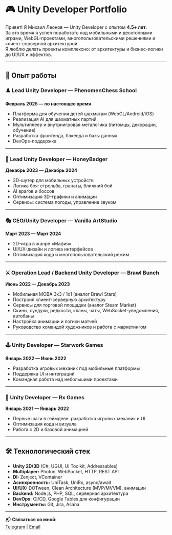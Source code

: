 # 🎮 Unity Developer Portfolio

Привет! Я Михаил Леонов — Unity Developer с опытом **4.5+ лет**.  
За это время я успел поработать над мобильными и десктопными играми, WebGL-проектами, многопользовательскими решениями и клиент-серверной архитектурой.  
Я люблю делать проекты комплексно: от архитектуры и бизнес-логики до UI/UX и эффектов.  

---

## 📂 Опыт работы

### ♟️ Lead Unity Developer — PhenomenChess School  
**Февраль 2025 — по настоящее время**  
- Платформа для обучения детей шахматам (WebGL/Android/iOS)  
- Реализация AI для шахматных партий  
- Мультиплеер и внутриигровая металогика (питомцы, декорации, обучение)  
- Разработка фронтенда, бэкенда и базы данных  
- DevOps-поддержка  

---

### 🔫 Lead Unity Developer — HoneyBadger  
**Декабрь 2023 — Декабрь 2024**  
- 3D-шутер для мобильных устройств  
- Логика боя: стрельба, гранаты, ближний бой  
- AI врагов и боссов  
- Оптимизация 3D-графики и анимации  
- Сервисы: система погоды, управление звуком  

---

### 🎭 CEO/Unity Developer — Vanilla ArtStudio  
**Март 2023 — Март 2024**  
- 2D-игра в жанре «Мафия»  
- UI/UX-дизайн и логика интерфейсов  
- Оптимизация кода и многопользовательский режим  

---

### ⚔️ Operation Lead / Backend Unity Developer — Brawl Bunch  
**Июнь 2022 — Декабрь 2023**  
- Мобильная MOBA 3х3 / 1х1 (аналог Brawl Stars)  
- Построил клиент-серверную архитектуру  
- Сервисы для торговой площадки (аналог Steam Market)  
- Скины, сундуки, редкости, кланы, чаты, WebSocket-уведомления, автобаны  
- Настройка анимации и логики матчей  
- Руководство командой художников и работа с маркетингом  

---

### 🕹 Unity Developer — Starwork Games  
**Январь 2022 — Июнь 2022**  
- Разработка игровых механик под мобильные платформы  
- Поддержка UI и интеграций  
- Командная работа над небольшими проектами  

---

### 🌱 Unity Developer — Rx Games  
**Январь 2021 — Январь 2022**  
- Первые шаги в геймдеве: разработка игровых механик и UI  
- Оптимизация кода и визуала  
- Работа с 2D и базовой анимацией  

---

## 🛠 Технологический стек

- **Unity 2D/3D** (C#, UGUI, UI Toolkit, Addressables)  
- **Multiplayer:** Photon, WebSocket, HTTP, REST API  
- **DI:** Zenject, VContainer  
- **Асинхронность:** UniTask, UniRx, async/await  
- **UI/UX:** DOTween, Clean Architecture (MVP/MVVM), анимации  
- **Backend:** Node.js, PHP, SQL, серверная архитектура  
- **DevOps:** CI/CD, Google Tables для конфигурации  
- **Инструменты:** Git, Jira, Asana  

---

📬 **Связаться со мной:**  
[Telegram](https://t.me/) | [Email](mailto:mikhail.work.flow@gmail.com)
